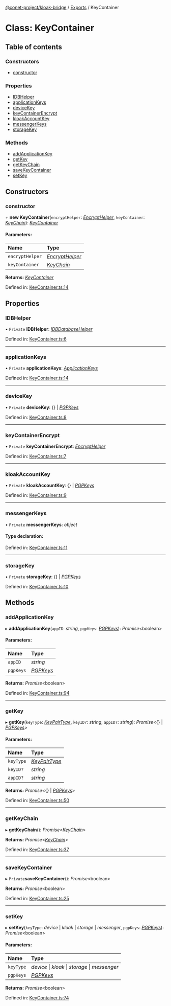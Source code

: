 [@conet-project/kloak-bridge](../README.md) / [Exports](../modules.md) / KeyContainer

# Class: KeyContainer

## Table of contents

### Constructors

- [constructor](keycontainer.md#constructor)

### Properties

- [IDBHelper](keycontainer.md#idbhelper)
- [applicationKeys](keycontainer.md#applicationkeys)
- [deviceKey](keycontainer.md#devicekey)
- [keyContainerEncrypt](keycontainer.md#keycontainerencrypt)
- [kloakAccountKey](keycontainer.md#kloakaccountkey)
- [messengerKeys](keycontainer.md#messengerkeys)
- [storageKey](keycontainer.md#storagekey)

### Methods

- [addApplicationKey](keycontainer.md#addapplicationkey)
- [getKey](keycontainer.md#getkey)
- [getKeyChain](keycontainer.md#getkeychain)
- [saveKeyContainer](keycontainer.md#savekeycontainer)
- [setKey](keycontainer.md#setkey)

## Constructors

### constructor

\+ **new KeyContainer**(`encryptHelper`: [*EncryptHelper*](encrypthelper.md), `keyContainer`: [*KeyChain*](../interfaces/keychain.md)): [*KeyContainer*](keycontainer.md)

#### Parameters:

Name | Type |
:------ | :------ |
`encryptHelper` | [*EncryptHelper*](encrypthelper.md) |
`keyContainer` | [*KeyChain*](../interfaces/keychain.md) |

**Returns:** [*KeyContainer*](keycontainer.md)

Defined in: [KeyContainer.ts:14](https://github.com/CoNET-project/kloak-bridge/blob/24232a1/src/KeyContainer.ts#L14)

## Properties

### IDBHelper

• `Private` **IDBHelper**: [*IDBDatabaseHelper*](idbdatabasehelper.md)

Defined in: [KeyContainer.ts:6](https://github.com/CoNET-project/kloak-bridge/blob/24232a1/src/KeyContainer.ts#L6)

___

### applicationKeys

• `Private` **applicationKeys**: [*ApplicationKeys*](../interfaces/applicationkeys.md)

Defined in: [KeyContainer.ts:14](https://github.com/CoNET-project/kloak-bridge/blob/24232a1/src/KeyContainer.ts#L14)

___

### deviceKey

• `Private` **deviceKey**: {} \| [*PGPKeys*](../interfaces/pgpkeys.md)

Defined in: [KeyContainer.ts:8](https://github.com/CoNET-project/kloak-bridge/blob/24232a1/src/KeyContainer.ts#L8)

___

### keyContainerEncrypt

• `Private` **keyContainerEncrypt**: [*EncryptHelper*](encrypthelper.md)

Defined in: [KeyContainer.ts:7](https://github.com/CoNET-project/kloak-bridge/blob/24232a1/src/KeyContainer.ts#L7)

___

### kloakAccountKey

• `Private` **kloakAccountKey**: {} \| [*PGPKeys*](../interfaces/pgpkeys.md)

Defined in: [KeyContainer.ts:9](https://github.com/CoNET-project/kloak-bridge/blob/24232a1/src/KeyContainer.ts#L9)

___

### messengerKeys

• `Private` **messengerKeys**: *object*

#### Type declaration:

Defined in: [KeyContainer.ts:11](https://github.com/CoNET-project/kloak-bridge/blob/24232a1/src/KeyContainer.ts#L11)

___

### storageKey

• `Private` **storageKey**: {} \| [*PGPKeys*](../interfaces/pgpkeys.md)

Defined in: [KeyContainer.ts:10](https://github.com/CoNET-project/kloak-bridge/blob/24232a1/src/KeyContainer.ts#L10)

## Methods

### addApplicationKey

▸ **addApplicationKey**(`appID`: *string*, `pgpKeys`: [*PGPKeys*](../interfaces/pgpkeys.md)): *Promise*<boolean\>

#### Parameters:

Name | Type |
:------ | :------ |
`appID` | *string* |
`pgpKeys` | [*PGPKeys*](../interfaces/pgpkeys.md) |

**Returns:** *Promise*<boolean\>

Defined in: [KeyContainer.ts:94](https://github.com/CoNET-project/kloak-bridge/blob/24232a1/src/KeyContainer.ts#L94)

___

### getKey

▸ **getKey**(`keyType`: [*KeyPairType*](../modules.md#keypairtype), `keyID?`: *string*, `appID?`: *string*): *Promise*<{} \| [*PGPKeys*](../interfaces/pgpkeys.md)\>

#### Parameters:

Name | Type |
:------ | :------ |
`keyType` | [*KeyPairType*](../modules.md#keypairtype) |
`keyID?` | *string* |
`appID?` | *string* |

**Returns:** *Promise*<{} \| [*PGPKeys*](../interfaces/pgpkeys.md)\>

Defined in: [KeyContainer.ts:50](https://github.com/CoNET-project/kloak-bridge/blob/24232a1/src/KeyContainer.ts#L50)

___

### getKeyChain

▸ **getKeyChain**(): *Promise*<[*KeyChain*](../interfaces/keychain.md)\>

**Returns:** *Promise*<[*KeyChain*](../interfaces/keychain.md)\>

Defined in: [KeyContainer.ts:37](https://github.com/CoNET-project/kloak-bridge/blob/24232a1/src/KeyContainer.ts#L37)

___

### saveKeyContainer

▸ `Private`**saveKeyContainer**(): *Promise*<boolean\>

**Returns:** *Promise*<boolean\>

Defined in: [KeyContainer.ts:25](https://github.com/CoNET-project/kloak-bridge/blob/24232a1/src/KeyContainer.ts#L25)

___

### setKey

▸ **setKey**(`keyType`: *device* \| *kloak* \| *storage* \| *messenger*, `pgpKeys`: [*PGPKeys*](../interfaces/pgpkeys.md)): *Promise*<boolean\>

#### Parameters:

Name | Type |
:------ | :------ |
`keyType` | *device* \| *kloak* \| *storage* \| *messenger* |
`pgpKeys` | [*PGPKeys*](../interfaces/pgpkeys.md) |

**Returns:** *Promise*<boolean\>

Defined in: [KeyContainer.ts:74](https://github.com/CoNET-project/kloak-bridge/blob/24232a1/src/KeyContainer.ts#L74)
